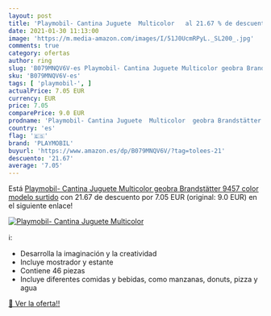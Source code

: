 ```yaml
---
layout: post
title: 'Playmobil- Cantina Juguete  Multicolor   al 21.67 % de descuento'
date: 2021-01-30 11:13:00
image: 'https://m.media-amazon.com/images/I/51J0UcmRPyL._SL200_.jpg'
comments: true
category: ofertas
author: ring
slug: 'B079MNQV6V-es Playmobil- Cantina Juguete Multicolor geobra Brandstätter...'
sku: 'B079MNQV6V-es'
tags: [ 'playmobil-', ]
actualPrice: 7.05 EUR
currency: EUR
price: 7.05
comparePrice: 9.0 EUR
prodname: 'Playmobil- Cantina Juguete  Multicolor  geobra Brandstätter 9457    color  modelo surtido'
country: 'es'
flag: '🇪🇸'
brand: 'PLAYMOBIL'
buyurl: 'https://www.amazon.es/dp/B079MNQV6V/?tag=tolees-21'
descuento: '21.67'
average: '7.05'
---
```


Está [Playmobil- Cantina Juguete  Multicolor  geobra Brandstätter 9457    color  modelo surtido](https://www.amazon.es/dp/B079MNQV6V/?tag=tolees-21) con 21.67 de descuento por 7.05 EUR (original: 9.0 EUR) en el siguiente enlace!

[![Playmobil- Cantina Juguete  Multicolor  ](https://m.media-amazon.com/images/I/51J0UcmRPyL._SL200_.jpg)](https://www.amazon.es/dp/B079MNQV6V/?tag=tolees-21)

ℹ️:

- Desarrolla la imaginación y la creatividad
- Incluye mostrador y estante
- Contiene 46 piezas
- Incluye diferentes comidas y bebidas, como manzanas, donuts, pizza y agua

[🛒 Ver la oferta!!](https://www.amazon.es/dp/B079MNQV6V/?tag=tolees-21)
